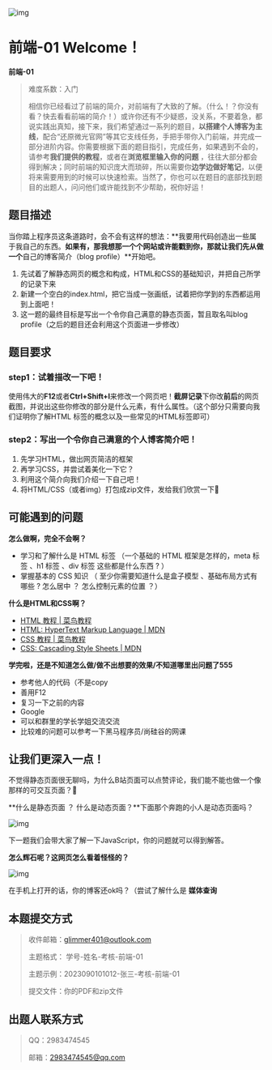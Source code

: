 ![img](https://pic.imgdb.cn/item/64c4a5611ddac507cc058875.png)

# **前端-01 Welcome！**

**前端-01**

> 难度系数：入门
>
> 相信你已经看过了前端的简介，对前端有了大致的了解。（什么！？你没有看？快去看看前端的简介！）或许你还有不少疑惑，没关系，不要着急，都说实践出真知，接下来，我们希望通过一系列的题目，**以搭建个人博客为主线**，配合“还原微光官网”等其它支线任务，手把手带你入门前端，并完成一部分进阶内容。你需要根据下面的题目指引，完成任务，如果遇到不会的，请参考**我们提供的教程**，或者在**浏览框里输入你的问题** ，往往大部分都会得到解决；同时前端的知识庞大而琐碎，所以需要你**边学边做好笔记**，以便将来需要用到的时候可以快速检索。当然了，你也可以在题目的底部找到题目的出题人，问问他们或许能找到不少帮助，祝你好运！

## **题目描述** 

当你踏上程序员这条道路时，会不会有这样的想法：**我要用代码创造出一些属于我自己的东西。**如果有，那我想那一个个网站或许能戳到你，那就让我们先从做一个**自己的博客简介（blog profile）**开始吧。

1. 先试着了解静态网页的概念和构成，HTML和CSS的基础知识，并把自己所学的记录下来
2. 新建一个空白的index.html，把它当成一张画纸，试着把你学到的东西都运用到上面吧！
3. 这一题的最终目标是写出一个令你自己满意的静态页面，暂且取名叫blog profile（之后的题目还会利用这个页面进一步修改）

## **题目要求** 

### **step1：试着描改一下吧！** 

使用伟大的**F12**或者**Ctrl+Shift+I**来修改一个网页吧！**截屏记录**下你改**前后**的网页截图，并说出这些你修改的部分是什么元素，有什么属性。（这个部分只需要向我们证明你了解HTML 标签的概念以及一些常见的HTML标签即可）

### **step2：写出一个令你自己满意的个人博客简介吧！** 

1. 先学习HTML，做出网页简洁的框架
2. 再学习CSS，并尝试着美化一下它？
3. 利用这个简介向我们介绍一下自己吧！
4. 将HTML/CSS（或者img）打包成zip文件，发给我们欣赏一下🥰

## **可能遇到的问题** 

**怎么做啊，完全不会啊？**

- 学习和了解什么是 HTML 标签 （一个基础的 HTML 框架是怎样的，meta 标签 、h1 标签 、div 标签 这些都是什么东西 ? ）
- 掌握基本的 CSS 知识 （ 至少你需要知道什么是盒子模型 、基础布局方式有哪些 ? 怎么居中 ？ 怎么控制元素的位置 ？）

**什么是HTML和CSS啊？**

- [HTML 教程 | 菜鸟教程 ](https://www.runoob.com/html/html-tutorial.html)
- [HTML: HyperText Markup Language | MDN ](https://developer.mozilla.org/en-US/docs/Web/HTML)
- [CSS 教程 | 菜鸟教程](https://www.runoob.com/css/css-tutorial.html)
- [CSS: Cascading Style Sheets | MDN ](https://developer.mozilla.org/en-US/docs/Web/CSS)

**学完啦，还是不知道怎么做/做不出想要的效果/不知道哪里出问题了555**

- 参考他人的代码（不是copy
- 善用F12
- 复习一下之前的内容
- Google
- 可以和群里的学长学姐交流交流
- 比较难的问题可以参考一下黑马程序员/尚硅谷的网课

## **让我们更深入一点！** 

不觉得静态页面很无聊吗，为什么B站页面可以点赞评论，我们能不能也做一个像那样的可交互页面？🤔   

**什么是静态页面 ？ 什么是动态页面？**下面那个奔跑的小人是动态页面吗？

![img](https://recruit.glimmer.org.cn/assets/0.aab4ffe8.gif)

下一题我们会带大家了解一下JavaScript，你的问题就可以得到解答。

**怎么辉石呢？这网页怎么看着怪怪的？**

![img](https://files.superbed.cn/store/superbed/a4/6d/64fdd8e9661c6c8e5441a46d.jpg)

在手机上打开的话，你的博客还ok吗？（尝试了解什么是 **媒体查询** 

## **本题提交方式**

> 收件邮箱：[glimmer401@outlook.com](mailto:glimmer401@outlook.com)
>
> 主题格式： 学号-姓名-考核-前端-01
>
> 主题示例：2023090101012-张三-考核-前端-01
>
> 提交文件：你的PDF和zip文件

## **出题人联系方式**

> QQ：2983474545
>
> 邮箱：[2983474545@qq.com](mailto:2983474545@qq.com)